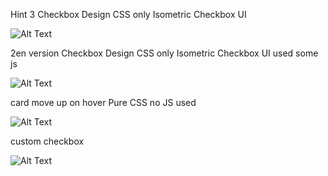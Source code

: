 Hint 3 Checkbox Design CSS only Isometric Checkbox UI

![Alt Text](https://media1.giphy.com/media/VHeG4iZnONfXhhgxQU/200.gif)


2en version Checkbox Design CSS only Isometric Checkbox UI used some js

![Alt Text](https://media1.giphy.com/media/VHeG4iZnONfXhhgxQU/200.gif)

card move up on hover Pure CSS no JS used

![Alt Text](https://media2.giphy.com/media/eguSBvNAp7D87Oy56f/200.gif)


custom checkbox

![Alt Text](https://media2.giphy.com/media/cLBp32Xb2rPr0T1icI/200.gif)
